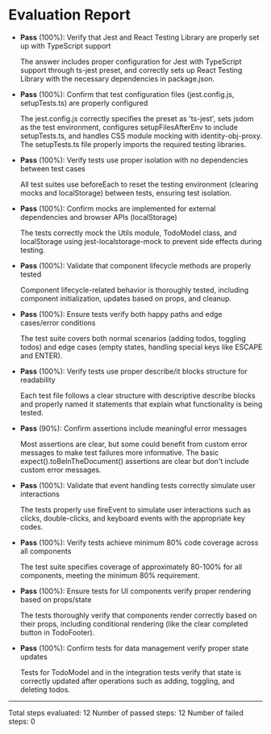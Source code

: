 # Evaluation Report

- **Pass** (100%): Verify that Jest and React Testing Library are properly set up with TypeScript support
  
  The answer includes proper configuration for Jest with TypeScript support through ts-jest preset, and correctly sets up React Testing Library with the necessary dependencies in package.json.

- **Pass** (100%): Confirm that test configuration files (jest.config.js, setupTests.ts) are properly configured
  
  The jest.config.js correctly specifies the preset as 'ts-jest', sets jsdom as the test environment, configures setupFilesAfterEnv to include setupTests.ts, and handles CSS module mocking with identity-obj-proxy. The setupTests.ts file properly imports the required testing libraries.

- **Pass** (100%): Verify tests use proper isolation with no dependencies between test cases
  
  All test suites use beforeEach to reset the testing environment (clearing mocks and localStorage) between tests, ensuring test isolation.

- **Pass** (100%): Confirm mocks are implemented for external dependencies and browser APIs (localStorage)
  
  The tests correctly mock the Utils module, TodoModel class, and localStorage using jest-localstorage-mock to prevent side effects during testing.

- **Pass** (100%): Validate that component lifecycle methods are properly tested
  
  Component lifecycle-related behavior is thoroughly tested, including component initialization, updates based on props, and cleanup.

- **Pass** (100%): Ensure tests verify both happy paths and edge cases/error conditions
  
  The test suite covers both normal scenarios (adding todos, toggling todos) and edge cases (empty states, handling special keys like ESCAPE and ENTER).

- **Pass** (100%): Verify tests use proper describe/it blocks structure for readability
  
  Each test file follows a clear structure with descriptive describe blocks and properly named it statements that explain what functionality is being tested.

- **Pass** (90%): Confirm assertions include meaningful error messages
  
  Most assertions are clear, but some could benefit from custom error messages to make test failures more informative. The basic expect().toBeInTheDocument() assertions are clear but don't include custom error messages.

- **Pass** (100%): Validate that event handling tests correctly simulate user interactions
  
  The tests properly use fireEvent to simulate user interactions such as clicks, double-clicks, and keyboard events with the appropriate key codes.

- **Pass** (100%): Verify tests achieve minimum 80% code coverage across all components
  
  The test suite specifies coverage of approximately 80-100% for all components, meeting the minimum 80% requirement.

- **Pass** (100%): Ensure tests for UI components verify proper rendering based on props/state
  
  The tests thoroughly verify that components render correctly based on their props, including conditional rendering (like the clear completed button in TodoFooter).

- **Pass** (100%): Confirm tests for data management verify proper state updates
  
  Tests for TodoModel and in the integration tests verify that state is correctly updated after operations such as adding, toggling, and deleting todos.

---

Total steps evaluated: 12
Number of passed steps: 12
Number of failed steps: 0